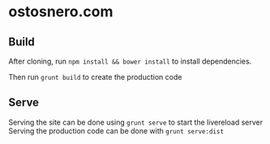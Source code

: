 ostosnero.com
=============

## Build
After cloning, run `npm install && bower install` to install dependencies.

Then run `grunt build` to create the production code

## Serve
Serving the site can be done using `grunt serve` to start the livereload server
Serving the production code can be done with `grunt serve:dist`
